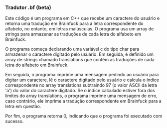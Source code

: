 ### Tradutor .bf (beta)

Este código é um programa em C++ que recebe um caractere do 
usuário e retorna uma tradução em Brainfuck para a letra 
correspondente do alfabeto, no entanto, em letras maiúsculas. 
O programa usa um array de strings para armazenar as traduções 
de cada letra do alfabeto em Brainfuck.
	
O programa começa declarando uma variável c do tipo char para 
armazenar o caractere digitado pelo usuário. Em seguida, é 
definido um array de strings chamado translations que contém 
as traduções de cada letra do alfabeto em Brainfuck.
		
Em seguida, o programa imprime uma mensagem pedindo ao usuário 
para digitar um caractere, lê o caractere digitado pelo usuário 
e calcula o índice correspondente no array translations subtraindo 
97 (o valor ASCII da letra 'a') do valor do caractere digitado. Se 
o índice calculado estiver fora dos limites do array translations, 
o programa imprime uma mensagem de erro, caso contrário, ele imprime 
a tradução correspondente em Brainfuck para a letra em questão.
		
Por fim, o programa retorna 0, indicando que o 
programa foi executado com sucesso.
